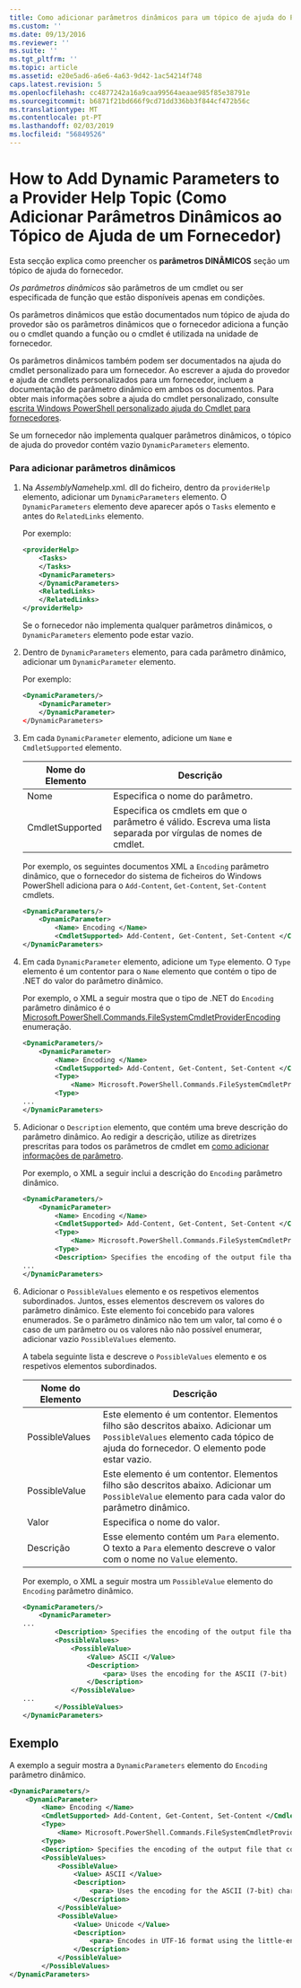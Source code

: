 ```yaml
---
title: Como adicionar parâmetros dinâmicos para um tópico de ajuda do Provedor | Documentos da Microsoft
ms.custom: ''
ms.date: 09/13/2016
ms.reviewer: ''
ms.suite: ''
ms.tgt_pltfrm: ''
ms.topic: article
ms.assetid: e20e5ad6-a6e6-4a63-9d42-1ac54214f748
caps.latest.revision: 5
ms.openlocfilehash: cc4877242a16a9caa99564aeaae985f85e38791e
ms.sourcegitcommit: b6871f21bd666f9cd71dd336bb3f844cf472b56c
ms.translationtype: MT
ms.contentlocale: pt-PT
ms.lasthandoff: 02/03/2019
ms.locfileid: "56849526"
---
```

# <a name="how-to-add-dynamic-parameters-to-a-provider-help-topic"></a>How to Add Dynamic Parameters to a Provider Help Topic (Como Adicionar Parâmetros Dinâmicos ao Tópico de Ajuda de um Fornecedor)

Esta secção explica como preencher os **parâmetros DINÂMICOS** seção um tópico de ajuda do fornecedor.

*Os parâmetros dinâmicos* são parâmetros de um cmdlet ou ser especificada de função que estão disponíveis apenas em condições.

Os parâmetros dinâmicos que estão documentados num tópico de ajuda do provedor são os parâmetros dinâmicos que o fornecedor adiciona a função ou o cmdlet quando a função ou o cmdlet é utilizada na unidade de fornecedor.

Os parâmetros dinâmicos também podem ser documentados na ajuda do cmdlet personalizado para um fornecedor. Ao escrever a ajuda do provedor e ajuda de cmdlets personalizados para um fornecedor, incluem a documentação de parâmetro dinâmico em ambos os documentos. Para obter mais informações sobre a ajuda do cmdlet personalizado, consulte [escrita Windows PowerShell personalizado ajuda do Cmdlet para fornecedores](./writing-custom-cmdlet-help-for-windows-powershell-providers.md).

Se um fornecedor não implementa qualquer parâmetros dinâmicos, o tópico de ajuda do provedor contém vazio `DynamicParameters` elemento.

### <a name="to-add-dynamic-parameters"></a>Para adicionar parâmetros dinâmicos

1. Na *AssemblyName*help.xml. dll do ficheiro, dentro da `providerHelp` elemento, adicionar um `DynamicParameters` elemento. O `DynamicParameters` elemento deve aparecer após o `Tasks` elemento e antes do `RelatedLinks` elemento.

   Por exemplo:

    ```xml
    <providerHelp>
        <Tasks>
        </Tasks>
        <DynamicParameters>
        </DynamicParameters>
        <RelatedLinks>
        </RelatedLinks>
    </providerHelp>
    ```

   Se o fornecedor não implementa qualquer parâmetros dinâmicos, o `DynamicParameters` elemento pode estar vazio.

2. Dentro de `DynamicParameters` elemento, para cada parâmetro dinâmico, adicionar um `DynamicParameter` elemento.

   Por exemplo:

    ```xml
    <DynamicParameters/>
        <DynamicParameter>
        </DynamicParameter>
    </DynamicParameters>
    ```

3. Em cada `DynamicParameter` elemento, adicione um `Name` e `CmdletSupported` elemento.

   |Nome do Elemento|Descrição|
   |------------------|-----------------|
   |Nome|Especifica o nome do parâmetro.|
   |CmdletSupported|Especifica os cmdlets em que o parâmetro é válido. Escreva uma lista separada por vírgulas de nomes de cmdlet.|

   Por exemplo, os seguintes documentos XML a `Encoding` parâmetro dinâmico, que o fornecedor do sistema de ficheiros do Windows PowerShell adiciona para o `Add-Content`, `Get-Content`, `Set-Content` cmdlets.

    ```xml
    <DynamicParameters/>
        <DynamicParameter>
            <Name> Encoding </Name>
            <CmdletSupported> Add-Content, Get-Content, Set-Content </CmdletSupported>
    </DynamicParameters>

    ```

4. Em cada `DynamicParameter` elemento, adicione um `Type` elemento. O `Type` elemento é um contentor para o `Name` elemento que contém o tipo de .NET do valor do parâmetro dinâmico.

   Por exemplo, o XML a seguir mostra que o tipo de .NET do `Encoding` parâmetro dinâmico é o [Microsoft.PowerShell.Commands.FileSystemCmdletProviderEncoding](/dotnet/api/microsoft.powershell.commands.filesystemcmdletproviderencoding) enumeração.

    ```xml
    <DynamicParameters/>
        <DynamicParameter>
            <Name> Encoding </Name>
            <CmdletSupported> Add-Content, Get-Content, Set-Content </CmdletSupported>
            <Type>
                <Name> Microsoft.PowerShell.Commands.FileSystemCmdletProviderEncoding </Name>
            <Type>
    ...
    </DynamicParameters>
    ```

5. Adicionar o `Description` elemento, que contém uma breve descrição do parâmetro dinâmico. Ao redigir a descrição, utilize as diretrizes prescritas para todos os parâmetros de cmdlet em [como adicionar informações de parâmetro](./how-to-add-parameter-information.md).

   Por exemplo, o XML a seguir inclui a descrição do `Encoding` parâmetro dinâmico.

    ```xml
    <DynamicParameters/>
        <DynamicParameter>
            <Name> Encoding </Name>
            <CmdletSupported> Add-Content, Get-Content, Set-Content </CmdletSupported>
            <Type>
                <Name> Microsoft.PowerShell.Commands.FileSystemCmdletProviderEncoding </Name>
            <Type>
            <Description> Specifies the encoding of the output file that contains the content. </Description>
    ...
    </DynamicParameters>
    ```

6. Adicionar o `PossibleValues` elemento e os respetivos elementos subordinados. Juntos, esses elementos descrevem os valores do parâmetro dinâmico. Este elemento foi concebido para valores enumerados. Se o parâmetro dinâmico não tem um valor, tal como é o caso de um parâmetro ou os valores não não possível enumerar, adicionar vazio `PossibleValues` elemento.

   A tabela seguinte lista e descreve o `PossibleValues` elemento e os respetivos elementos subordinados.

   |Nome do Elemento|Descrição|
   |------------------|-----------------|
   |PossibleValues|Este elemento é um contentor. Elementos filho são descritos abaixo. Adicionar um `PossibleValues` elemento cada tópico de ajuda do fornecedor. O elemento pode estar vazio.|
   |PossibleValue|Este elemento é um contentor. Elementos filho são descritos abaixo. Adicionar um `PossibleValue` elemento para cada valor do parâmetro dinâmico.|
   |Valor|Especifica o nome do valor.|
   |Descrição|Esse elemento contém um `Para` elemento. O texto a `Para` elemento descreve o valor com o nome no `Value` elemento.|

   Por exemplo, o XML a seguir mostra um `PossibleValue` elemento do `Encoding` parâmetro dinâmico.

    ```xml
    <DynamicParameters/>
        <DynamicParameter>
    ...
            <Description> Specifies the encoding of the output file that contains the content. </Description>
            <PossibleValues>
                <PossibleValue>
                    <Value> ASCII </Value>
                    <Description>
                        <para> Uses the encoding for the ASCII (7-bit) character set. </para>
                    </Description>
                </PossibleValue>
    ...
            </PossibleValues>
    </DynamicParameters>
    ```

## <a name="example"></a>Exemplo

A exemplo a seguir mostra a `DynamicParameters` elemento do `Encoding` parâmetro dinâmico.

```xml
<DynamicParameters/>
    <DynamicParameter>
        <Name> Encoding </Name>
        <CmdletSupported> Add-Content, Get-Content, Set-Content </CmdletSupported>
        <Type>
            <Name> Microsoft.PowerShell.Commands.FileSystemCmdletProviderEncoding </Name>
        <Type>
        <Description> Specifies the encoding of the output file that contains the content. </Description>
        <PossibleValues>
            <PossibleValue>
                <Value> ASCII </Value>
                <Description>
                    <para> Uses the encoding for the ASCII (7-bit) character set. </para>
                </Description>
            </PossibleValue>
            <PossibleValue>
                <Value> Unicode </Value>
                <Description>
                    <para> Encodes in UTF-16 format using the little-endian byte order. </para>
                </Description>
            </PossibleValue>
        </PossibleValues>
</DynamicParameters>
```